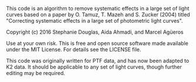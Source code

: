 This code is an algorithm to remove systematic effects in a large set of
light curves based on a paper by O. Tamuz, T. Mazeh and S. Zucker (2004)
titled "Correcting systematic effects in a large set of photometric light
curves".

Copyright (c) 2016 Stephanie Douglas, Aida Ahmadi, and Marcel Agüeros

Use at your own risk. This is free and open source software made available under the MIT License. For details see the LICENSE file.

This code was originally written for PTF data, and has now been adapted to K2 data. It should be applicable to any set of light curves, though further editing may be required.
